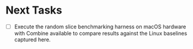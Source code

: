 # Next Tasks

- [ ] Execute the random slice benchmarking harness on macOS hardware with Combine available to compare results against the Linux baselines captured here.
